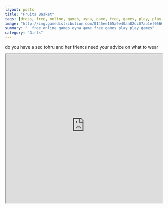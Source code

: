 ```yaml
---
layout: posts
title: "Fruits Basket"
tags: [dress, free, online, games, oyna, game, free, games, play, play, games]
image: "http://img.gamedistribution.com/0145ee165a9e40aa82dc07ab1ef05608.jpg"
summary: "  free online games oyna game free games play play games"
category: "Girls"
---
```


do you have a sec tohru and her friends need your advice on what to wear

<iframe width="100%" height="480px;" src="http://flash.gamedistribution.com?game=0145ee165a9e40aa82dc07ab1ef05608"></iframe>